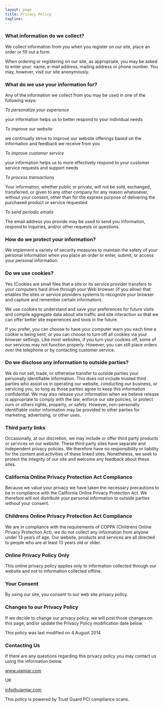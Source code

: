 ```yaml
---
layout: page
title: Privacy Policy
tagline:
---
```


### What information do we collect? 

We collect information from you when you register on our site, place an order or fill out a form. 

When ordering or registering on our site, as appropriate, you may be asked to enter your: name, e-mail address, mailing address or phone number. You may, however, visit our site anonymously.

### What do we use your information for? 

Any of the information we collect from you may be used in one of the following ways: 

*To personalize your experience*

your information helps us to better respond to your individual needs

*To improve our website*

we continually strive to improve our website offerings based on the information and feedback we receive from you

*To improve customer service*

your information helps us to more effectively respond to your customer service requests and support needs

*To process transactions*

Your information, whether public or private, will not be sold, exchanged, transferred, or given to any other company for any reason whatsoever, without your consent, other than for the express purpose of delivering the purchased product or service requested.

*To send periodic emails*

The email address you provide may be used to send you information, respond to inquiries, and/or other requests or questions.

### How do we protect your information? 

We implement a variety of security measures to maintain the safety of your personal information when you place an order or enter, submit, or access your personal information. 

### Do we use cookies? 

Yes (Cookies are small files that a site or its service provider transfers to your computers hard drive through your Web browser (if you allow) that enables the sites or service providers systems to recognize your browser and capture and remember certain information).

We use cookies to understand and save your preferences for future visits and compile aggregate data about site traffic and site interaction so that we can offer better site experiences and tools in the future.

If you prefer, you can choose to have your computer warn you each time a cookie is being sent, or you can choose to turn off all cookies via your browser settings. Like most websites, if you turn your cookies off, some of our services may not function properly. However, you can still place orders over the telephone or by contacting customer service.

### Do we disclose any information to outside parties? 

We do not sell, trade, or otherwise transfer to outside parties your personally identifiable information. This does not include trusted third parties who assist us in operating our website, conducting our business, or servicing you, so long as those parties agree to keep this information confidential. We may also release your information when we believe release is appropriate to comply with the law, enforce our site policies, or protect ours or others rights, property, or safety. However, non-personally identifiable visitor information may be provided to other parties for marketing, advertising, or other uses.

### Third party links 

Occasionally, at our discretion, we may include or offer third party products or services on our website. These third party sites have separate and independent privacy policies. We therefore have no responsibility or liability for the content and activities of these linked sites. Nonetheless, we seek to protect the integrity of our site and welcome any feedback about these sites.

### California Online Privacy Protection Act Compliance

Because we value your privacy we have taken the necessary precautions to be in compliance with the California Online Privacy Protection Act. We therefore will not distribute your personal information to outside parties without your consent.

### Childrens Online Privacy Protection Act Compliance 

We are in compliance with the requirements of COPPA (Childrens Online Privacy Protection Act), we do not collect any information from anyone under 13 years of age. Our website, products and services are all directed to people who are at least 13 years old or older.

### Online Privacy Policy Only 

This online privacy policy applies only to information collected through our website and not to information collected offline.

### Your Consent 

By using our site, you consent to our web site privacy policy.

### Changes to our Privacy Policy 

If we decide to change our privacy policy, we will post those changes on this page, and/or update the Privacy Policy modification date below. 

This policy was last modified on 4 August 2014

### Contacting Us 

If there are any questions regarding this privacy policy you may contact us using the information below. 

www.ujamjar.com

UK

info@ujamjar.com

This policy is powered by Trust Guard PCI compliance scans.
